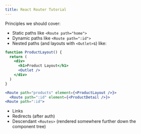```yaml
---
title: React Router Tutorial
---
```


Principles we should cover:

- Static paths like `<Route path="home">`
- Dynamic paths like `<Route path=":id">`
- Nested paths (and layouts with `<Outlet>`s) like:

```jsx
function ProductLayout() {
  return (
    <div>
      <h1>Product Layout</h1>
      <Outlet />
    </div>
  )
}

<Route path="products" element={<ProductLayout />}>
  <Route path=":id" element={<ProductDetail />}>
<Route path=":id">
```

- Links
- Redirects (after auth)
- Descendant `<Routes>` (rendered somewhere further down the component tree)
